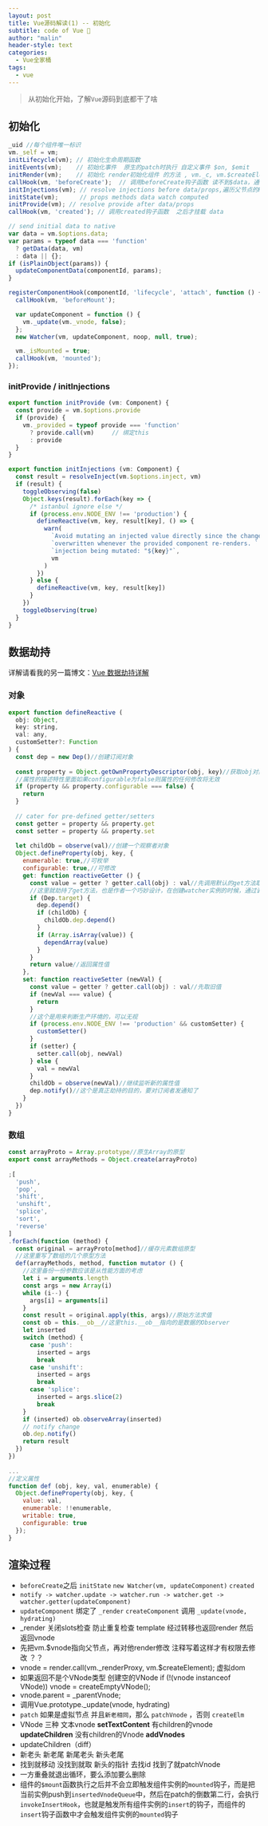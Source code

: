 ```yaml
---
layout: post
title: Vue源码解读(1) -- 初始化
subtitle: code of Vue 🎨
author: "malin"
header-style: text
categories:
  - Vue全家桶
tags:
  - vue
---
```


> 从初始化开始，了解`Vue`源码到底都干了啥

<!--more-->

## 初始化

```js
_uid //每个组件唯一标识
vm._self = vm;
initLifecycle(vm); // 初始化生命周期函数
initEvents(vm);    // 初始化事件  原生的patch时执行 自定义事件 $on, $emit
initRender(vm);    // 初始化 render初始化组件 的方法 , vm._c, vm.$createElement
callHook(vm, 'beforeCreate');  // 调用beforeCreate钩子函数 读不到$data，通常进行三方库挂在vuex vue-router
initInjections(vm); // resolve injections before data/props,遍历父节点的Provide
initState(vm);      // props methods data watch computed
initProvide(vm); // resolve provide after data/props
callHook(vm, 'created'); // 调用created钩子函数  之后才挂载 data

// send initial data to native
var data = vm.$options.data;
var params = typeof data === 'function'
  ? getData(data, vm)
  : data || {};
if (isPlainObject(params)) {
  updateComponentData(componentId, params);
}

registerComponentHook(componentId, 'lifecycle', 'attach', function () {
  callHook(vm, 'beforeMount');

  var updateComponent = function () {
    vm._update(vm._vnode, false);
  };
  new Watcher(vm, updateComponent, noop, null, true);

  vm._isMounted = true;
  callHook(vm, 'mounted');
});
```

### initProvide / initInjections
```js
export function initProvide (vm: Component) {
  const provide = vm.$options.provide
  if (provide) {
    vm._provided = typeof provide === 'function'
      ? provide.call(vm)     // 绑定this
      : provide
  }
}

export function initInjections (vm: Component) {
  const result = resolveInject(vm.$options.inject, vm)
  if (result) {
    toggleObserving(false)
    Object.keys(result).forEach(key => {
      /* istanbul ignore else */
      if (process.env.NODE_ENV !== 'production') {
        defineReactive(vm, key, result[key], () => {
          warn(
            `Avoid mutating an injected value directly since the changes will be ` +
            `overwritten whenever the provided component re-renders. ` +
            `injection being mutated: "${key}"`,
            vm
          )
        })
      } else {
        defineReactive(vm, key, result[key])
      }
    })
    toggleObserving(true)
  }
}
```

## 数据劫持

详解请看我的另一篇博文：[Vue 数据劫持详解](/2019/12/27/2019-08-28-observe/)

### 对象

```js
export function defineReactive (
  obj: Object,
  key: string,
  val: any,
  customSetter?: Function
) {
  const dep = new Dep()//创建订阅对象
 
  const property = Object.getOwnPropertyDescriptor(obj, key)//获取obj对象的key属性的描述
  //属性的描述特性里面如果configurable为false则属性的任何修改将无效
  if (property && property.configurable === false) {
    return
  }
 
  // cater for pre-defined getter/setters
  const getter = property && property.get
  const setter = property && property.set
 
  let childOb = observe(val)//创建一个观察者对象
  Object.defineProperty(obj, key, {
    enumerable: true,//可枚举
    configurable: true,//可修改
    get: function reactiveGetter () {
      const value = getter ? getter.call(obj) : val//先调用默认的get方法取值
      //这里就劫持了get方法，也是作者一个巧妙设计，在创建watcher实例的时候，通过调用对象的get方法往订阅器dep上添加这个创建的watcher实例
      if (Dep.target) {
        dep.depend()
        if (childOb) {
          childOb.dep.depend()
        }
        if (Array.isArray(value)) {
          dependArray(value)
        }
      }
      return value//返回属性值
    },
    set: function reactiveSetter (newVal) {
      const value = getter ? getter.call(obj) : val//先取旧值
      if (newVal === value) {
        return
      }
      //这个是用来判断生产环境的，可以无视
      if (process.env.NODE_ENV !== 'production' && customSetter) {
        customSetter()
      }
      if (setter) {
        setter.call(obj, newVal)
      } else {
        val = newVal
      }
      childOb = observe(newVal)//继续监听新的属性值
      dep.notify()//这个是真正劫持的目的，要对订阅者发通知了
    }
  })
}
```

### 数组

```js
const arrayProto = Array.prototype//原生Array的原型
export const arrayMethods = Object.create(arrayProto)
 
;[
  'push',
  'pop',
  'shift',
  'unshift',
  'splice',
  'sort',
  'reverse'
]
.forEach(function (method) {
  const original = arrayProto[method]//缓存元素数组原型
  //这里重写了数组的几个原型方法
  def(arrayMethods, method, function mutator () {
    //这里备份一份参数应该是从性能方面的考虑
    let i = arguments.length
    const args = new Array(i)
    while (i--) {
      args[i] = arguments[i]
    }
    const result = original.apply(this, args)//原始方法求值
    const ob = this.__ob__//这里this.__ob__指向的是数据的Observer
    let inserted
    switch (method) {
      case 'push':
        inserted = args
        break
      case 'unshift':
        inserted = args
        break
      case 'splice':
        inserted = args.slice(2)
        break
    }
    if (inserted) ob.observeArray(inserted)
    // notify change
    ob.dep.notify()
    return result
  })
})
 
...
//定义属性
function def (obj, key, val, enumerable) {
  Object.defineProperty(obj, key, {
    value: val,
    enumerable: !!enumerable,
    writable: true,
    configurable: true
  });
}
```

## 渲染过程

- `beforeCreate`之后 `initState` `new Watcher(vm, updateComponent)` `created`
- `notify -> watcher.update -> watcher.run -> watcher.get -> watcher.getter(updateComponent)`
- `updateComponent` 绑定了 `_render` `createComponent` 调用 `_update(vnode, hydrating)`
- _render 关闭slots检查 防止重复检查 template 经过转移也返回render 然后返回vnode
- 先把vm.$vnode指向父节点，再对他render修改  注释写着这样才有权限去修改 ？？
- vnode = render.call(vm._renderProxy, vm.$createElement); 虚拟dom
- 如果返回不是个VNode类型 创建空的VNode  if (!(vnode instanceof VNode)) vnode = createEmptyVNode();
- vnode.parent = _parentVnode;
- 调用Vue.prototype._update(vnode, hydrating)
- `patch` 如果是虚拟节点  并且`新老相同`，那么 `patchVnode` ，否则 `createElm`
- VNode 三种  文本vnode **setTextContent** 有children的vnode **updateChildren** 没有children的Vnode **addVnodes**
- updateChildren（diff）
- 新老头 新老尾 新尾老头 新头老尾
- 找到就移动 没找到就取 新头的指针  去找id 找到了就patchVnode
- 一方重叠就退出循环，要么添加要么删除
- 组件的`$mount`函数执行之后并不会立即触发组件实例的`mounted`钩子，而是把当前实例push到`insertedVnodeQueue`中，然后在patch的倒数第二行，会执行`invokeInsertHook`，也就是触发所有组件实例的`insert`的钩子，而组件的`insert`钩子函数中才会触发组件实例的`mounted`钩子

